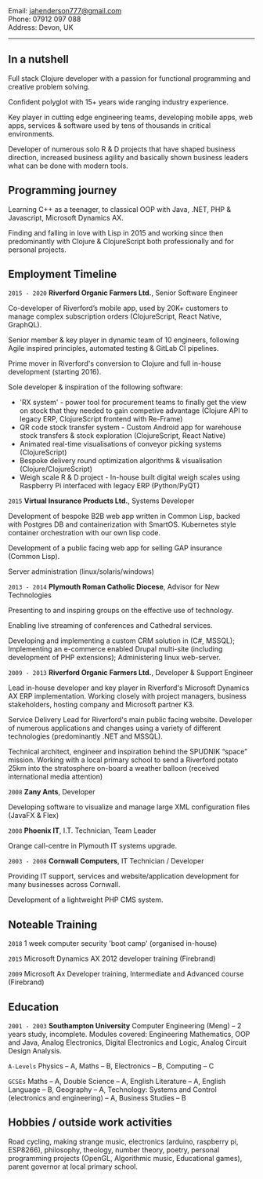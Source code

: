 
<div id="webaddress">
Email: <a href="jahenderson777@gmail.com">jahenderson777@gmail.com</a>
</div>
Phone: 07912 097 088<br/>
Address: Devon, UK

---

## In a nutshell

Full stack Clojure developer with a passion for functional programming and creative problem solving.

Confident polyglot with 15+ years wide ranging industry experience. 

Key player in cutting edge engineering teams, developing mobile apps, web apps, services & software used by tens of thousands in critical environments. 

Developer of numerous solo R & D projects that have shaped business direction, increased business agility and basically shown business leaders what can be done with modern tools.

## Programming journey

Learning C++ as a teenager, to classical OOP with Java, .NET, PHP & Javascript, Microsoft Dynamics AX. 

Finding and falling in love with Lisp in 2015 and working since then predominantly with Clojure & ClojureScript both professionally and for personal projects.


## Employment Timeline

`2015 - 2020`
__Riverford Organic Farmers Ltd.__, Senior Software Engineer

Co-developer of Riverford’s mobile app, used by 20K+ customers to manage complex subscription orders (ClojureScript, React Native, GraphQL).

Senior member & key player in dynamic team of 10 engineers, following Agile inspired principles, automated testing & GitLab CI pipelines.

Prime mover in Riverford's conversion to Clojure and full in-house development (starting 2016).

Sole developer & inspiration of the following software:
- 'RX system' - power tool for procurement teams to finally get the view on stock that they needed to gain competive advantage (Clojure API to legacy ERP, ClojureScript frontend with Re-Frame)
- QR code stock transfer system - Custom Android app for warehouse stock transfers & stock exploration  (ClojureScript, React Native)
- Animated real-time visualisations of conveyor picking systems (ClojureScript)
- Bespoke delivery round optimization algorithms & visualisation (Clojure/ClojureScript)
- Weigh scale R & D project - In-house built digital weigh scales using Raspberry Pi interfaced with legacy ERP (Python/PyQT)

`2015`
__Virtual Insurance Products Ltd.__, Systems Developer

Development of bespoke B2B web app written in Common Lisp, backed with Postgres DB and containerization with SmartOS. Kubernetes style container orchestration with our own lisp code.

Development of a public facing web app for selling GAP insurance (Common Lisp).

Server administration (linux/solaris/windows)

`2013 - 2014`
__Plymouth Roman Catholic Diocese__, Advisor for New Technologies

Presenting to and inspiring groups on the effective use of technology. 

Enabling live streaming of conferences and Cathedral services.

Developing and implementing a custom CRM solution in (C#, MSSQL); Implementing an e-commerce enabled Drupal multi-site (including development of PHP extensions); Administering linux web-server.


`2009 - 2013`
__Riverford Organic Farmers Ltd.__, Developer & Support Engineer

Lead in-house developer and key player in Riverford's Microsoft Dynamics AX ERP implementation. Working closely with project managers, business stakeholders, hosting company and Microsoft partner K3. 

Service Delivery Lead for Riverford's main public facing website. Developer of numerous applications and changes using a variety of different technologies (predominantly .NET and MSSQL).

Technical architect, engineer and inspiration behind the SPUDNIK “space” mission. Working with a local primary school to send a Riverford potato 25km into the stratosphere on-board a weather balloon (received international media attention)

`2008`
__Zany Ants__, Developer 

Developing software to visualize and manage large XML configuration files (JavaFX & Flex)

`2008`
__Phoenix IT__, I.T. Technician, Team Leader

Orange call-centre in Plymouth IT systems upgrade.

`2003 - 2008`
__Cornwall Computers__, IT Technician / Developer 

Providing IT support, services and website/application development for many businesses across Cornwall.

Development of a lightweight PHP CMS system.

## Noteable Training

`2018`
1 week computer security 'boot camp' (organised in-house)

`2015`
Microsoft Dynamics AX 2012 developer training (Firebrand)

`2009`
Microsoft Ax Developer training, Intermediate and Advanced course (Firebrand)


## Education

`2001 - 2003`
__Southampton University__
Computer Engineering (Meng) – 2 years study, incomplete. Modules covered: Engineering Mathematics, OOP and Java, Analog Electronics, Digital Electronics and Logic, Analog Circuit Design Analysis.

`A-Levels`
Physics – A, Maths – B, Electronics – B, Computing – C

`GCSEs`
Maths – A, Double Science – A, English Literature – A, English Language – B, Geography – A, Technology: Systems and Control (electronics and engineering) – A, Business Studies – B

## Hobbies / outside work activities

Road cycling, making strange music, electronics (arduino, raspberry pi, ESP8266), philosophy, theology, number theory, poetry, personal programming projects (OpenGL, Algorithmic music, Educational games), parent governor at local primary school.


<!-- ### Footer

Last updated: July 2020 -->


